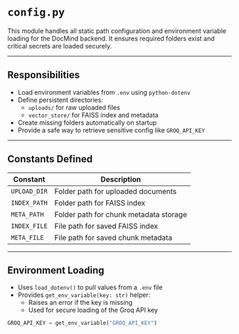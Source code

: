 # `config.py`

This module handles all static path configuration and environment variable loading for the DocMind backend. It ensures required folders exist and critical secrets are loaded securely.

---

## Responsibilities

- Load environment variables from `.env` using `python-dotenv`
- Define persistent directories:
  - `uploads/` for raw uploaded files
  - `vector_store/` for FAISS index and metadata
- Create missing folders automatically on startup
- Provide a safe way to retrieve sensitive config like `GROQ_API_KEY`

---

## Constants Defined

| Constant       | Description                            |
|----------------|----------------------------------------|
| `UPLOAD_DIR`   | Folder path for uploaded documents      |
| `INDEX_PATH`   | Folder path for FAISS index             |
| `META_PATH`    | Folder path for chunk metadata storage  |
| `INDEX_FILE`   | File path for saved FAISS index         |
| `META_FILE`    | File path for saved chunk metadata      |

---

## Environment Loading

- Uses `load_dotenv()` to pull values from a `.env` file
- Provides `get_env_variable(key: str)` helper:
  - Raises an error if the key is missing
  - Used for secure loading of the Groq API key

```python
GROQ_API_KEY = get_env_variable("GROQ_API_KEY")
```